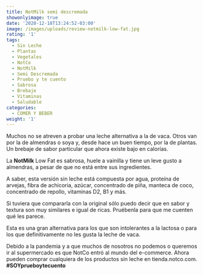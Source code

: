 ```yaml
---
title: NotMilk semi descremada
showonlyimage: true
date: '2020-12-18T13:24:52-03:00'
image: /images/uploads/review-notmilk-low-fat.jpg
rating: '1'
tags:
  - Sin Leche
  - Plantas
  - Vegetales
  - NotCo
  - NotMilk
  - Semi Descremada
  - Pruebo y te cuento
  - Sabrosa
  - Brebaje
  - Vitaminas
  - Saludable
categories:
  - COMER Y BEBER
weight: '1'
---
```

Muchos no se atreven a probar una leche alternativa a la de vaca. Otros van por la de almendras o soya y, desde hace un buen tiempo, por la de plantas. Un brebaje de sabor particular que ahora existe bajo en calorías.

<!--more-->

La **NotMilk** Low Fat es sabrosa, huele a vainilla y tiene un leve gusto a almendras, a pesar de que no está entre sus ingredientes.

A saber, esta versión sin leche está compuesta por agua, proteína de arvejas, fibra de achicoria, azúcar, concentrado de piña, manteca de coco, concentrado de repollo, vitaminas D2, B1 y más.

Si tuviera que compararla con la original sólo puedo decir que en sabor y textura son muy similares e igual de ricas. Pruébenla para que me cuenten qué les parece.

Esta es una gran alternativa para los que son intolerantes a la lactosa o para los que definitivamente no les gusta la leche de vaca.

Debido a la pandemia y a que muchos de nosotros no podemos o queremos ir al supermercado es que NotCo entró al mundo del e-commerce. Ahora pueden comprar cualquiera de los productos sin leche en tienda.notco.com. **\#SOYprueboytecuento**
